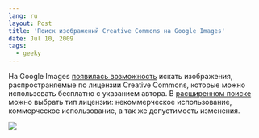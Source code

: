 ```yaml
---
lang: ru
layout: Post
title: 'Поиск изображений Creative Commons на Google Images'
date: Jul 10, 2009
tags:
  - geeky
---
```


На Google Images [появилась возможность](http://googleblog.blogspot.com/2009/07/find-creative-commons-images-with-image.html 'Find Creative Commons images with Image Search') искать изображения, распространяемые по лицензии Creative Commons, которые можно использовать бесплатно с указанием автора. В [расширенном поиске](http://images.google.com/advanced_image_search 'Advanced Image Search') можно выбрать тип лицензии: некоммерческое использование, коммерческое использование, а так же допустимость изменения.

![](/images/blog/cc-image-search.png)
